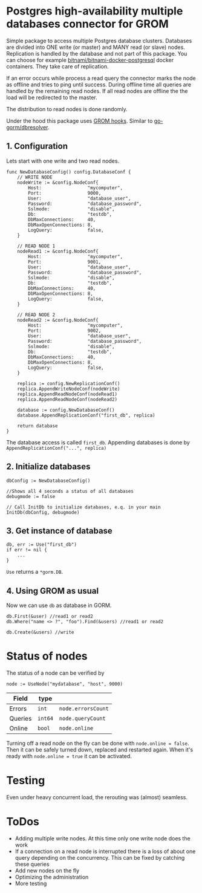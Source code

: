 # Postgres high-availability multiple databases connector for GROM

Simple package to access multiple Postgres database clusters. Databases are divided into ONE write (or master) and MANY read (or slave) nodes. Replication is handled by the database and not part of this package. You can choose for example [bitnami/bitnami-docker-postgresql](https://github.com/bitnami/bitnami-docker-postgresql) docker containers. They take care of replication.

If an error occurs while process a read query the connector marks the node as offline and tries to ping until success. During offline time all queries are handled by the remaining read nodes. If all read nodes are offline the the load will be redirected to the master.

The distribution to read nodes is done randomly. 

Under the hood this package uses [GROM hooks](https://gorm.io/docs/hooks.html). Similar to [go-gorm/dbresolver](https://github.com/go-gorm/dbresolver).

## 1. Configuration

Lets start with one write and two read nodes.

```
func NewDatabaseConfig() config.DatabaseConf {
	// WRITE NODE
	nodeWrite := &config.NodeConf{
		Host:                 "mycomputer",
		Port:                 9000,
		User:                 "database_user",
		Password:             "database_password",
		Sslmode:              "disable",
		Db:                   "testdb",
		DbMaxConnections:     40,
		DbMaxOpenConnections: 8,
		LogQuery:             false,
	}

	// READ NODE 1
	nodeRead1 := &config.NodeConf{
		Host:                 "mycomputer",
		Port:                 9001,
		User:                 "database_user",
		Password:             "database_password",
		Sslmode:              "disable",
		Db:                   "testdb",
		DbMaxConnections:     40,
		DbMaxOpenConnections: 8,
		LogQuery:             false,
	}

	// READ NODE 2
	nodeRead2 := &config.NodeConf{
		Host:                 "mycomputer",
		Port:                 9002,
		User:                 "database_user",
		Password:             "database_password",
		Sslmode:              "disable",
		Db:                   "testdb",
		DbMaxConnections:     40,
		DbMaxOpenConnections: 8,
		LogQuery:             false,
	}

	replica := config.NewReplicationConf()
	replica.AppendWriteNodeConf(nodeWrite)
	replica.AppendReadNodeConf(nodeRead1)
	replica.AppendReadNodeConf(nodeRead2)

	database := config.NewDatabaseConf()
	database.AppendReplicationConf("first_db", replica)

	return database
}
```
The database access is called `first_db`. Appending databases is done by `AppendReplicationConf("...", replica)`

## 2. Initialize databases

```
dbConfig := NewDatabaseConfig()

//Shows all 4 seconds a status of all databases
debugmode := false

// Call InitDb to initialize databases, e.q. in your main
InitDb(dbConfig, debugmode)
```

## 3. Get instance of database

```
db, err := Use("first_db")
if err != nil {
    ...
}
```
`Use` returns a `*gorm.DB`. 

## 4. Using GROM as usual

Now we can use `db` as database in GORM.

```
db.First(&user) //read1 or read2
db.Where("name <> ?", "foo").Find(&users) //read1 or read2

db.Create(&users) //write

```

# Status of nodes
The status of a node can be verified by 
```
node := UseNode("mydatabase", "host", 9000)
```

| Field         |type    |                     |
| ------------- |--------|---------------------|
| Errors        | `int`  | `node.errorsCount`  |
| Queries       | `int64`| `node.queryCount`   |
| Online        | `bool` | `node.online`       |

Turning off a read node on the fly can be done with `node.online = false`. Then it can be safely turned down, replaced and restarted again. When it's ready with `node.online = true` it can be activated.

# Testing

Even under heavy concurrent load, the rerouting was (almost) seamless. 

# ToDos

* Adding multiple write nodes. At this time only one write node does the work
* If a connection on a read node is interrupted there is a loss of about one query depending on the concurrency. This can be fixed by catching these queries
* Add new nodes on the fly
* Optimizing the administration
* More testing 



